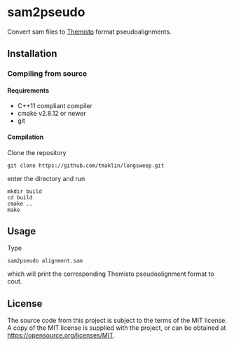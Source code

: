 # sam2pseudo
Convert sam files to [Themisto](https://github.com/algbio/themisto) format pseudoalignments.

## Installation
### Compiling from source
#### Requirements
- C++11 compliant compiler
- cmake v2.8.12 or newer
- git

#### Compilation
Clone the repository
```
git clone https://github.com/tmaklin/longsweep.git
```
enter the directory and run
```
mkdir build
cd build
cmake ..
make
```

## Usage
Type
```
sam2pseudo alignment.sam
```
which will print the corresponding Themisto pseudoalignment format to
cout.

## License
The source code from this project is subject to the terms of the MIT
license. A copy of the MIT license is supplied with the project, or
can be obtained at https://opensource.org/licenses/MIT.
